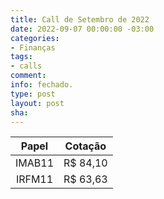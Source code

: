 ```yaml
---
title: Call de Setembro de 2022
date: 2022-09-07 00:00:00 -03:00
categories:
- Finanças
tags:
- calls
comment: 
info: fechado.
type: post
layout: post
sha: 
---
```


| **Papel** | **Cotação** |
|:---------:|:-----------:|
| IMAB11 | R$ 84,10 |
| IRFM11 | R$ 63,63 |